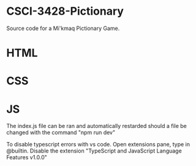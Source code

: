 # CSCI-3428-Pictionary
Source code for a Mi'kmaq Pictionary Game. 

# HTML

# CSS

# JS
The index.js file can be ran and automatically restarded should a file be changed with the command "npm run dev"

To disable typescript errors with vs code. Open extensions pane, type in @builtin. Disable the extension "TypeScript and JavaScript Language Features v1.0.0"